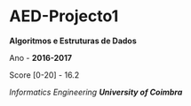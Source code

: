# AED-Projecto1

__Algoritmos e Estruturas de Dados__

Ano - __2016-2017__

Score [0-20] - 16.2

*Informatics Engineering __University of Coimbra__*
